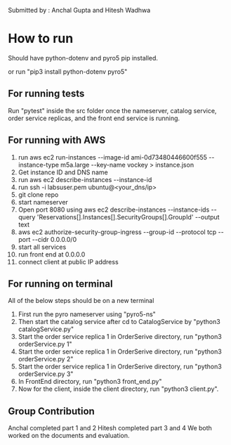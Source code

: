 Submitted by : Anchal Gupta and Hitesh Wadhwa

# How to run

Should have python-dotenv and pyro5 pip installed.

or run "pip3 install python-dotenv pyro5"


## For running tests 

Run "pytest" inside the src folder once the nameserver, catalog service, order service replicas, and the front end service is running. 


## For running with AWS

1. run aws ec2 run-instances --image-id ami-0d73480446600f555 --instance-type m5a.large --key-name vockey > instance.json
2. Get instance ID and DNS name
3. run aws ec2 describe-instances --instance-id <your-instance-id>
4. run ssh -i labsuser.pem ubuntu@<your_dns/ip>
5. git clone repo
6. start nameserver
7. Open port 8080 using aws ec2 describe-instances --instance-ids <instance-id> --query 'Reservations[].Instances[].SecurityGroups[].GroupId' --output text
8. aws ec2 authorize-security-group-ingress --group-id <security-group-id> --protocol tcp --port <port-number> --cidr 0.0.0.0/0
9. start all services
10. run front end at 0.0.0.0
11. connect client at public IP address



## For running on terminal

All of the below steps should be on a new terminal

1. First run the pyro nameserver using "pyro5-ns"
2. Then start the catalog service after cd to CatalogService by "python3 catalogService.py"
3. Start the order service replica 1 in OrderSerive directory, run "python3 orderService.py 1"
4. Start the order service replica 1 in OrderSerive directory, run "python3 orderService.py 2"
5. Start the order service replica 1 in OrderSerive directory, run "python3 orderService.py 3"
4. In FrontEnd directory, run "python3 front_end.py"
5. Now for the client, inside the client directory, run "python3 client.py".

## Group Contribution 

Anchal completed part 1 and 2 
Hitesh completed part 3 and 4
We both worked on the documents and evaluation. 


